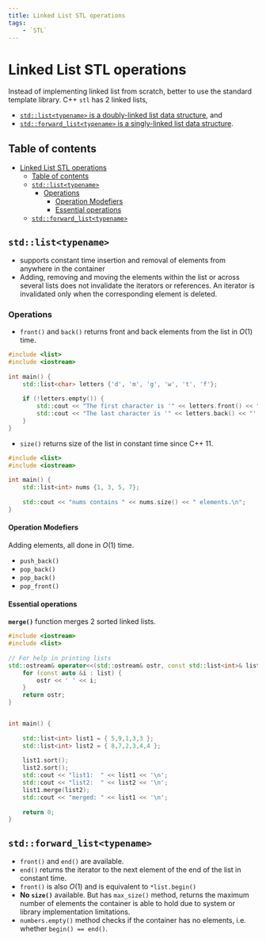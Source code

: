 ```yaml
---
title: Linked List STL operations
tags:
    - `STL`
---
```


# Linked List STL operations
Instead of implementing linked list from scratch, better to use the standard template library. C++ `stl` has 2 linked lists,

- [`std::list<typename>` is a doubly-linked list data structure](https://en.cppreference.com/w/cpp/container/list), and
- [`std::forward_list<typename>` is a singly-linked list data structure](https://en.cppreference.com/w/cpp/container/forward_list).

## Table of contents
- [Linked List STL operations](#linked-list-stl-operations)
  - [Table of contents](#table-of-contents)
  - [`std::list<typename>`](#stdlisttypename)
    - [Operations](#operations)
      - [Operation Modefiers](#operation-modefiers)
      - [Essential operations](#essential-operations)
  - [`std::forward_list<typename>`](#stdforward_listtypename)

## `std::list<typename>`
- supports constant time insertion and removal of elements from anywhere in the container
- Adding, removing and moving the elements within the list or across several lists does not invalidate the iterators or references. An iterator is invalidated only when the corresponding element is deleted.

### Operations
- `front()` and `back()` returns front and back elements from the list in $O(1)$ time.

```cpp
#include <list>
#include <iostream>
 
int main() {
    std::list<char> letters {'d', 'm', 'g', 'w', 't', 'f'};
 
    if (!letters.empty()) {
        std::cout << "The first character is '" << letters.front() << "'.\n";
        std::cout << "The last character is '" << letters.back() << "'.\n";        
    }
}
```
- `size()` returns size of the list in constant time since C++ 11.

```cpp
#include <list>
#include <iostream>
 
int main() { 
    std::list<int> nums {1, 3, 5, 7};
 
    std::cout << "nums contains " << nums.size() << " elements.\n";
}
```

#### Operation Modefiers
Adding elements, all done in $O(1)$ time.
- `push_back()`
- `pop_back()`
- `pop_back()`
- `pop_front()`

#### Essential operations
**`merge()`** function merges 2 sorted linked lists.
```cpp
#include <iostream>
#include <list>
 
// For help in printing lists
std::ostream& operator<<(std::ostream& ostr, const std::list<int>& list) {
    for (const auto &i : list) {
        ostr << ' ' << i;
    }
    return ostr;
}


int main() {
    
    std::list<int> list1 = { 5,9,1,3,3 };
    std::list<int> list2 = { 8,7,2,3,4,4 };
 
    list1.sort();
    list2.sort();
    std::cout << "list1:  " << list1 << '\n';
    std::cout << "list2:  " << list2 << '\n';
    list1.merge(list2);
    std::cout << "merged: " << list1 << '\n';
    
    return 0;
}
```
## `std::forward_list<typename>`
- `front()` and `end()` are available.
- `end()` returns the iterator to the next element of the end of the list in constant time.
- `front()` is also $O(1)$ and is equivalent to `*list.begin()`
- **No `size()`** available. But has `max_size()` method, returns the maximum number of elements the container is able to hold due to system or library implementation limitations.
- `numbers.empty()` method checks if the container has no elements, i.e. whether `begin() == end()`.
